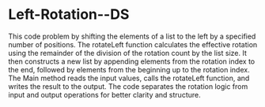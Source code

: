 # Left-Rotation--DS

This code problem by shifting the elements of a list to the left by a specified number of positions. The rotateLeft function calculates the effective rotation using the remainder of the division of the rotation count by the list size. It then constructs a new list by appending elements from the rotation index to the end, followed by elements from the beginning up to the rotation index. The Main method reads the input values, calls the rotateLeft function, and writes the result to the output. The code separates the rotation logic from input and output operations for better clarity and structure.
